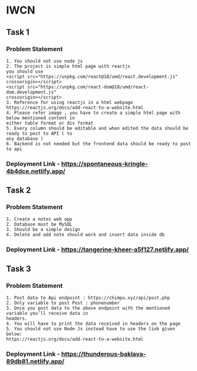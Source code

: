 # IWCN

## Task 1

### Problem Statement
```
1. You should not use node js
2. The project is simple html page with reactjs
you should use
<script src="https://unpkg.com/react@18/umd/react.development.js"
crossorigin></script>
<script src="https://unpkg.com/react-dom@18/umd/react- dom.development.js"
crossorigin></script>
3. Reference for using reactjs in a html webpage
https://reactjs.org/docs/add-react-to-a-website.html
4. Please refer image , you have to create a simple html page with below mentioned content in
either table format or div format
5. Every column should be editable and when edited the data should be ready to post to API ( to
any database )
6. Backend is not needed but the frontend data should be ready to post to api
```

### Deployment Link - https://spontaneous-kringle-4b4dce.netlify.app/

## Task 2

### Problem Statement
```
1. Create a notes web app
2. Database must be MySQL
3. Should be a simple design
4. Delete and add note should work and insert data inside db
```

### Deployment Link - https://tangerine-kheer-a5f127.netlify.app/

## Task 3

### Problem Statement
```
1. Post data to Api endpoint : https://chimpu.xyz/api/post.php
2. Only variable to post Post : phonenumber
3. Once you post data to the above endpoint with the mentioned variable you’ll receive data in
headers.
4. You will have to print the data received in headers on the page
5. You should not use Node Js instead have to use the link given below:
https://reactjs.org/docs/add-react-to-a-website.html
```

### Deployment Link - https://thunderous-baklava-89db81.netlify.app/
